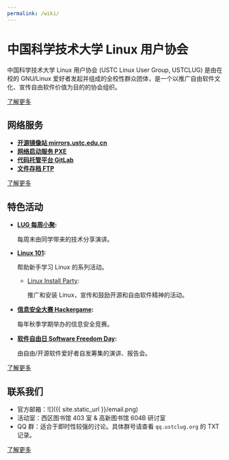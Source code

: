 ```yaml
---
permalink: /wiki/
---
```


# 中国科学技术大学 Linux 用户协会

中国科学技术大学 Linux 用户协会 (USTC Linux User Group, USTCLUG) 是由在校的 GNU/Linux 爱好者发起并组成的全校性群众团体，是一个以推广自由软件文化、宣传自由软件价值为目的的协会组织。

[了解更多](intro/)

## 网络服务

- **[开源镜像站 mirrors.ustc.edu.cn](lug/services/mirrors/)**
- **[网络启动服务 PXE](lug/services/pxe/)**
- **[代码托管平台 GitLab](lug/services/gitlab/)**
- **[文件存档 FTP](lug/services/ftp/)**

[了解更多](lug/services/)

## 特色活动

- **[LUG 每周小聚](lug/events/weeklyparty/):**

  每周末由同学带来的技术分享演讲。

- **[Linux 101](lug/events/101/):**

  帮助新手学习 Linux 的系列活动。

  - [Linux Install Party](lug/events/lip/):

    推广和安装 Linux，宣传和鼓励开源和自由软件精神的活动。

- **[信息安全大赛 Hackergame](lug/events/hackergame/):**

  每年秋季学期举办的信息安全竞赛。

- **[软件自由日 Software Freedom Day](lug/events/sfd/):**

  由自由/开源软件爱好者自发筹集的演讲、报告会。

[了解更多](lug/events/)

## 联系我们

- 官方邮箱：![]({{ site.static_url }}/email.png)
- 活动室：西区图书馆 403 室 & 高新图书馆 604B 研讨室
- QQ 群：适合于即时性较强的讨论。具体群号请查看 `qq.ustclug.org` 的 TXT 记录。

[了解更多](lug/contact/)
